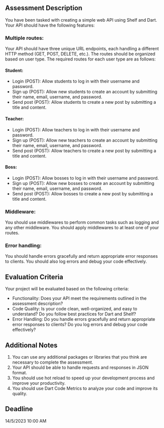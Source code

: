 ## Assessment Description

You have been tasked with creating a simple web API using Shelf and Dart. Your API should have the following features:

### Multiple routes:

Your API should have three unique URL endpoints, each handling a different HTTP method (GET, POST, DELETE, etc.). The routes should be organized based on user type. The required routes for each user type are as follows:

#### Student:

- Login (POST): Allow students to log in with their username and password.
- Sign up (POST): Allow new students to create an account by submitting their name, email, username, and password.
- Send post (POST): Allow students to create a new post by submitting a title and content.

#### Teacher:

- Login (POST): Allow teachers to log in with their username and password.
- Sign up (POST): Allow new teachers to create an account by submitting their name, email, username, and password.
- Send post (POST): Allow teachers to create a new post by submitting a title and content.

#### Boss:

- Login (POST): Allow bosses to log in with their username and password.
- Sign up (POST): Allow new bosses to create an account by submitting their name, email, username, and password.
- Send post (POST): Allow bosses to create a new post by submitting a title and content.

### Middleware:

You should use middlewares to perform common tasks such as logging and any other middleware. You should apply middlewares to at least one of your routes.

### Error handling:

You should handle errors gracefully and return appropriate error responses to clients. You should also log errors and debug your code effectively.

## Evaluation Criteria

Your project will be evaluated based on the following criteria:

- Functionality: Does your API meet the requirements outlined in the assessment description?
- Code Quality: Is your code clean, well-organized, and easy to understand? Do you follow best practices for Dart and Shelf?
- Error Handling: Do you handle errors gracefully and return appropriate error responses to clients? Do you log errors and debug your code effectively?

## Additional Notes

1. You can use any additional packages or libraries that you think are necessary to complete the assessment.
3. Your API should be able to handle requests and responses in JSON format.
4. You should use hot reload to speed up your development process and improve your productivity.
5. You should use Dart Code Metrics to analyze your code and improve its quality.

## Deadline
14/5/2023 10:00 AM
